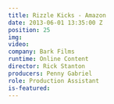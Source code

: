 ```yaml
---
title: Rizzle Kicks - Amazon
date: 2013-06-01 13:35:00 Z
position: 25
img: 
video: 
company: Bark Films
runtime: Online Content
director: Rick Stanton
producers: Penny Gabriel
role: Production Assistant
is-featured: 
---
```


